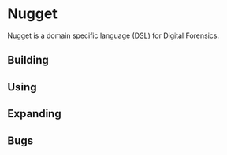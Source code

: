 Nugget
===================

Nugget is a domain specific language ([DSL](https://en.wikipedia.org/wiki/Domain-specific_language)) for Digital Forensics. 

Building
----------

Using
------------

Expanding
--------------

Bugs
----------------


